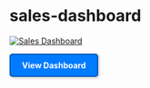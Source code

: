 # sales-dashboard

<div class='tableauPlaceholder' id='viz1758799291281' style='position: relative'><noscript><a href='#'><img alt='Sales Dashboard ' src='https:&#47;&#47;public.tableau.com&#47;static&#47;images&#47;Bo&#47;Book1_17587226472370&#47;SalesDashboard&#47;1_rss.png' style='border: none' /></a></noscript><object class='tableauViz'  style='display:none;'><param name='host_url' value='https%3A%2F%2Fpublic.tableau.com%2F' /> <param name='embed_code_version' value='3' /> <param name='site_root' value='' /><param name='name' value='Book1_17587226472370&#47;SalesDashboard' /><param name='tabs' value='no' /><param name='toolbar' value='yes' /><param name='static_image' value='https:&#47;&#47;public.tableau.com&#47;static&#47;images&#47;Bo&#47;Book1_17587226472370&#47;SalesDashboard&#47;1.png' /> <param name='animate_transition' value='yes' /><param name='display_static_image' value='yes' /><param name='display_spinner' value='yes' /><param name='display_overlay' value='yes' /><param name='display_count' value='yes' /><param name='language' value='en-US' /></object></div>


<a href="https://public.tableau.com/views/Book1_17587226472370/SalesDashboard?:language=en-US&:sid=&:redirect=auth&:display_count=n&:origin=viz_share_link" style="display: inline-block; padding: 10px 20px; background-color: #007bff; color: white; text-decoration: none; border-radius: 5px; border: 2px solid #0056b3; box-shadow: 2px 2px 4px rgba(0,0,0,0.2); font-weight: bold;">View Dashboard</a>
